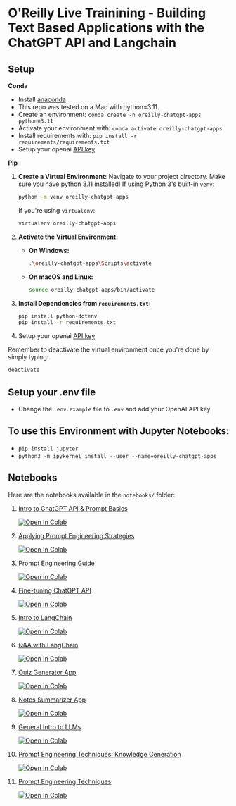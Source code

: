 # O'Reilly Live Trainining - Building Text Based Applications with the ChatGPT API and Langchain

## Setup

**Conda**

- Install [anaconda](https://www.anaconda.com/download)
- This repo was tested on a Mac with python=3.11.
- Create an environment: `conda create -n oreilly-chatgpt-apps python=3.11`
- Activate your environment with: `conda activate oreilly-chatgpt-apps`
- Install requirements with: `pip install -r requirements/requirements.txt`
- Setup your openai [API key](https://platform.openai.com/)

**Pip**


1. **Create a Virtual Environment:**
    Navigate to your project directory. Make sure you have python 3.11 installed! 
    If using Python 3's built-in `venv`:
    ```bash
    python -m venv oreilly-chatgpt-apps
    ```
    If you're using `virtualenv`:
    ```bash
    virtualenv oreilly-chatgpt-apps
    ```

2. **Activate the Virtual Environment:**
    - **On Windows:**
      ```bash
      .\oreilly-chatgpt-apps\Scripts\activate
      ```
    - **On macOS and Linux:**
      ```bash
      source oreilly-chatgpt-apps/bin/activate
      ```

3. **Install Dependencies from `requirements.txt`:**
    ```bash
    pip install python-dotenv
    pip install -r requirements.txt
    ```

4. Setup your openai [API key](https://platform.openai.com/)

Remember to deactivate the virtual environment once you're done by simply typing:
```bash
deactivate
```

## Setup your .env file

- Change the `.env.example` file to `.env` and add your OpenAI API key.

## To use this Environment with Jupyter Notebooks:

- ```pip install jupyter```
- ```python3 -m ipykernel install --user --name=oreilly-chatgpt-apps```

## Notebooks

Here are the notebooks available in the `notebooks/` folder:

1. [Intro to ChatGPT API & Prompt Basics](notebooks/1.0-Intro-ChatGPT-API-prompt-basics.ipynb)
   
   [![Open In Colab](https://colab.research.google.com/assets/colab-badge.svg)](https://colab.research.google.com/github/EnkrateiaLucca/oreilly_live_training_llm_apps/blob/main/notebooks/1.0-Intro-ChatGPT-API-prompt-basics.ipynb)

2. [Applying Prompt Engineering Strategies](notebooks/2.0-applying-prompt-engineering-strategies.ipynb)
   
   [![Open In Colab](https://colab.research.google.com/assets/colab-badge.svg)](https://colab.research.google.com/github/EnkrateiaLucca/oreilly_live_training_llm_apps/blob/main/notebooks/2.0-applying-prompt-engineering-strategies.ipynb)

3. [Prompt Engineering Guide](notebooks/2.1-prompt-engineering-guide.ipynb)
   
   [![Open In Colab](https://colab.research.google.com/assets/colab-badge.svg)](https://colab.research.google.com/github/EnkrateiaLucca/oreilly_live_training_llm_apps/blob/main/notebooks/2.1-prompt-engineering-guide.ipynb)

4. [Fine-tuning ChatGPT API](notebooks/3.0-fine-tuning-chatgpt-api.ipynb)
   
   [![Open In Colab](https://colab.research.google.com/assets/colab-badge.svg)](https://colab.research.google.com/github/EnkrateiaLucca/oreilly_live_training_llm_apps/blob/main/notebooks/3.0-fine-tuning-chatgpt-api.ipynb)

5. [Intro to LangChain](notebooks/4.0-intro-to-langchain.ipynb)
   
   [![Open In Colab](https://colab.research.google.com/assets/colab-badge.svg)](https://colab.research.google.com/github/EnkrateiaLucca/oreilly_live_training_llm_apps/blob/main/notebooks/4.0-intro-to-langchain.ipynb)

6. [Q&A with LangChain](notebooks/4.1-qa-with-langchain.ipynb)
   
   [![Open In Colab](https://colab.research.google.com/assets/colab-badge.svg)](https://colab.research.google.com/github/EnkrateiaLucca/oreilly_live_training_llm_apps/blob/main/notebooks/4.1-qa-with-langchain.ipynb)

7. [Quiz Generator App](notebooks/5-quiz_generator_app.ipynb)
   
   [![Open In Colab](https://colab.research.google.com/assets/colab-badge.svg)](https://colab.research.google.com/github/EnkrateiaLucca/oreilly_live_training_llm_apps/blob/main/notebooks/5-quiz_generator_app.ipynb)

8. [Notes Summarizer App](notebooks/6-notes_summarizer_app.ipynb)
   
   [![Open In Colab](https://colab.research.google.com/assets/colab-badge.svg)](https://colab.research.google.com/github/EnkrateiaLucca/oreilly_live_training_llm_apps/blob/main/notebooks/6.0-notes_summarizer_app.ipynb)

9. [General Intro to LLMs](notebooks/general-intro-to-llms.ipynb)
   
   [![Open In Colab](https://colab.research.google.com/assets/colab-badge.svg)](https://colab.research.google.com/github/EnkrateiaLucca/oreilly_live_training_llm_apps/blob/main/notebooks/general-intro-to-llms.ipynb)

10. [Prompt Engineering Techniques: Knowledge Generation](notebooks/prompt-engineering-techniques-knowledge-generation.ipynb)
    
    [![Open In Colab](https://colab.research.google.com/assets/colab-badge.svg)](https://colab.research.google.com/github/EnkrateiaLucca/oreilly_live_training_llm_apps/blob/main/notebooks/prompt-engineering-techniques-knowledge-generation.ipynb)

11. [Prompt Engineering Techniques](notebooks/prompt-engineering-techniques.ipynb)
    
    [![Open In Colab](https://colab.research.google.com/assets/colab-badge.svg)](https://colab.research.google.com/github/EnkrateiaLucca/oreilly_live_training_llm_apps/blob/main/notebooks/prompt-engineering-techniques.ipynb)
